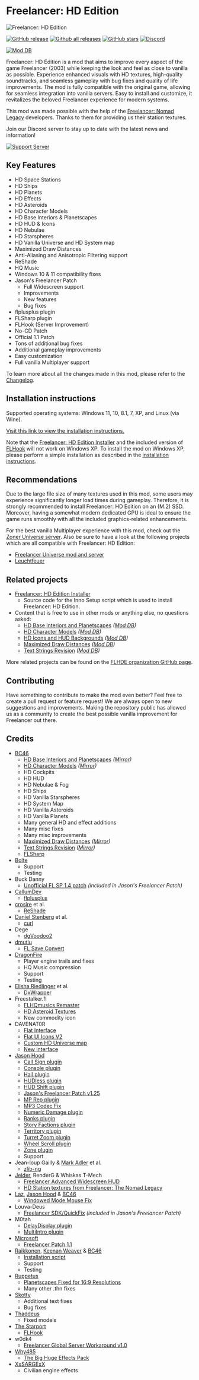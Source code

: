 # Freelancer: HD Edition
![Freelancer: HD Edition](https://i.imgur.com/3e1H27L.png)

[![GitHub release](https://img.shields.io/github/release/FLHDE/freelancer-hd-edition.svg)](https://GitHub.com/FLHDE/freelancer-hd-edition/releases/)
[![Github all releases](https://img.shields.io/github/downloads/FLHDE/freelancer-hd-edition/total.svg)](https://GitHub.com/FLHDE/freelancer-hd-edition/releases/)
[![GitHub stars](https://img.shields.io/github/stars/FLHDE/freelancer-hd-edition?style=social)](https://GitHub.com/FLHDE/freelancer-hd-edition/stargazers/)
[![Discord](https://img.shields.io/discord/873144025350295612.svg?label=&logo=discord&logoColor=ffffff&color=7389D8&labelColor=6A7EC2)](https://discord.gg/ScqgYuFqmU)

[![Mod DB](https://button.moddb.com/popularity/medium/mods/51151.png)](https://www.moddb.com/mods/freelancer-hd-edition)

Freelancer: HD Edition is a mod that aims to improve every aspect of the game Freelancer (2003) while keeping the look and feel as close to vanilla as possible. Experience enhanced visuals with HD textures, high-quality soundtracks, and seamless gameplay with bug fixes and quality of life improvements. The mod is fully compatible with the original game, allowing for seamless integration into vanilla servers. Easy to install and customize, it revitalizes the beloved Freelancer experience for modern systems.

This mod was made possible with the help of the [Freelancer: Nomad Legacy](https://freelancer2.space/en/) developers. Thanks to them for providing us their station textures.

Join our Discord server to stay up to date with the latest news and information! 

[![Support Server](https://img.shields.io/discord/873144025350295612.svg?label=Freelancer:%20HD%20Edition%20Discord&logo=Discord&colorB=7289da&style=for-the-badge)](https://discord.gg/ScqgYuFqmU)

## Key Features
- HD Space Stations
- HD Ships
- HD Planets
- HD Effects
- HD Asteroids
- HD Character Models
- HD Base Interiors & Planetscapes
- HD HUD & Icons
- HD Nebulae
- HD Starspheres
- HD Vanilla Universe and HD System map
- Maximized Draw Distances
- Anti-Aliasing and Anisotropic Filtering support
- ReShade
- HQ Music
- Windows 10 & 11 compatibility fixes
- Jason's Freelancer Patch
	- Full Widescreen support
	- Improvements
	- New features
	- Bug fixes
- flplusplus plugin
- FLSharp plugin
- FLHook (Server Improvement)
- No-CD Patch
- Official 1.1 Patch
- Tons of additional bug fixes
- Additional gameplay improvements
- Easy customization
- Full vanilla Multiplayer support

To learn more about all the changes made in this mod, please refer to the [Changelog](https://github.com/FLHDE/freelancer-hd-edition/blob/main/CHANGELOG.md).

## Installation instructions
Supported operating systems: Windows 11, 10, 8.1, 7, XP, and Linux (via Wine).

[Visit this link to view the installation instructions.](https://github.com/FLHDE/freelancer-hd-edition/wiki/Freelancer:-HD-Edition-installation-instructions)

Note that the [Freelancer: HD Edition Installer](https://github.com/FLHDE/freelancer-hd-edition-installer) and the included version of [FLHook](https://github.com/TheStarport/FLHook) will not work on Windows XP. To install the mod on Windows XP, please perform a simple installation as described in the [installation instructions](https://github.com/FLHDE/freelancer-hd-edition/wiki/Freelancer:-HD-Edition-installation-instructions).

## Recommendations 
Due to the large file size of many textures used in this mod, some users may experience significantly longer load times during gameplay. Therefore, it is strongly recommended to install Freelancer: HD Edition on an (M.2) SSD.
Moreover, having a somewhat modern dedicated GPU is ideal to ensure the game runs smoothly with all the included graphics-related enhancements.

For the best vanilla Multiplayer experience with this mod, check out the [Zoner Universe server](https://www.zoneruniverse.com/). Also be sure to have a look at the following projects which are all compatible with Freelancer: HD Edition:
- [Freelancer Universe mod and server](https://discord.com/invite/JY6xAyv8ay)
- [Leuchtfeuer](https://www.moddb.com/mods/leuchtfeuer)

## Related projects
- [Freelancer: HD Edition Installer](https://github.com/FLHDE/freelancer-hd-edition-installer)
  - Source code for the Inno Setup script which is used to install Freelancer: HD Edition.
- Content that is free to use in other mods or anything else, no questions asked:
  - [HD Base Interiors and Planetscapes](https://github.com/FLHDE/freelancer-hd-base-interiors-and-planetscapes) *([Mod DB](https://www.moddb.com/addons/freelancer-hd-base-interiors-and-planetscapes))*
  - [HD Character Models](https://github.com/FLHDE/freelancer-hd-character-models) *([Mod DB](https://www.moddb.com/addons/freelancer-hd-character-models))*
  - [HD Icons and HUD Backgrounds](https://github.com/FLHDE/freelancer-hd-icons-and-hud-backgrounds) *([Mod DB](https://www.moddb.com/games/freelancer/addons/freelancer-hd-icons-and-hud-backgrounds))*
  - [Maximized Draw Distances](https://github.com/FLHDE/freelancer-maximized-draw-distances) *([Mod DB](https://www.moddb.com/games/freelancer/downloads/freelancer-maximized-draw-distances))*
  - [Text Strings Revision](https://github.com/FLHDE/freelancer-text-strings-revision) *([Mod DB](https://www.moddb.com/games/freelancer/downloads/freelancer-text-strings-revision))*

More related projects can be found on the [FLHDE organization GitHub page](https://github.com/FLHDE).

## Contributing
Have something to contribute to make the mod even better? Feel free to create a pull request or feature request! We are always open to new suggestions and improvements. Making the repository public has allowed us as a community to create the best possible vanilla improvement for Freelancer out there.

## Credits
- [BC46](https://github.com/BC46)
  - [HD Base Interiors and Planetscapes](https://www.moddb.com/addons/freelancer-hd-base-interiors-and-planetscapes) *([Mirror](https://github.com/FLHDE/freelancer-hd-base-interiors-and-planetscapes))*
  - [HD Character Models](https://www.moddb.com/addons/freelancer-hd-character-models) *([Mirror](https://github.com/FLHDE/freelancer-hd-character-models))*
  - HD Cockpits
  - HD HUD
  - HD Nebulae & Fog
  - HD Ships
  - HD Vanilla Starspheres
  - HD System Map
  - HD Vanilla Asteroids
  - HD Vanilla Planets
  - Many general HD and effect additions
  - Many misc fixes
  - Many misc improvements
  - [Maximized Draw Distances](https://www.moddb.com/games/freelancer/downloads/freelancer-maximized-draw-distances) *([Mirror](https://github.com/FLHDE/freelancer-maximized-draw-distances))*
  - [Text Strings Revision](https://www.moddb.com/games/freelancer/downloads/freelancer-text-strings-revision) *([Mirror](https://github.com/FLHDE/freelancer-text-strings-revision))*
  - [FLSharp](https://github.com/BC46/FLSharp)
- [Bolte](https://github.com/bolte-io)
  - Support
  - Testing
- Buck Danny
  - [Unofficial FL SP 1.4 patch](https://www.moddb.com/games/freelancer/downloads/freelancer-unofficial-patch-14) *(included in Jason's Freelancer Patch)*
- [CallumDev](https://github.com/CallumDev)
  - [flplusplus](https://github.com/CallumDev/flplusplus)
- [crosire](https://github.com/crosire) et al.
  - [ReShade](https://github.com/crosire/reshade)
- [Daniel Stenberg](https://github.com/bagder) et al.
  - [curl](https://github.com/curl/curl)
- Dege
  - [dgVoodoo2](http://dege.freeweb.hu/dgVoodoo2/dgVoodoo2/)
- [dmutlu](https://github.com/dmutlu)
  - [FL Save Convert](https://github.com/dmutlu/fl_convert)
- [DragonFire](https://github.com/Drakohen)
  - Player engine trails and fixes
  - HQ Music compression
  - Support
  - Testing
- [Elisha Riedlinger](https://github.com/elishacloud) et al.
  - [DxWrapper](https://github.com/elishacloud/dxwrapper)
- Freestalker.fl
  - [FLHQmusics Remaster](https://www.moddb.com/games/freelancer/addons/flhqmusics-remaster-read-description)
  - [HD Asteroid Textures](https://www.moddb.com/games/freelancer/addons/hd-asteroid-textures-for-freelancer)
  - New commodity icon
- DAVENAT0R
  - [Flat Interface](https://www.moddb.com/games/freelancer/addons/freelancer-flat-interface)
  - [Flat UI Icons V2](https://www.moddb.com/games/freelancer/addons/flat-ui-icons-v2)
  - [Custom HD Universe map](https://www.moddb.com/games/freelancer/news/freelancer-hd-starsphere-pack)
  - [New interface](http://www.mediafire.com/download/4qluqu7564lztvs/New+interface.rar)
- [Jason Hood](https://github.com/adoxa)
  - [Call Sign plugin](http://adoxa.altervista.org/freelancer/plugins.html#callsign)
  - [Console plugin](http://adoxa.altervista.org/freelancer/plugins.html#console)
  - [Hail plugin](http://adoxa.altervista.org/freelancer/plugins.html#hail)
  - [HUDless plugin](http://adoxa.altervista.org/freelancer/plugins.html#hudless)
  - [HUD Shift plugin](http://adoxa.altervista.org/freelancer/plugins.html#hudshift)
  - [Jason's Freelancer Patch v1.25](http://adoxa.altervista.org/freelancer/index.html)
  - [MP Rep plugin](http://adoxa.altervista.org/freelancer/plugins.html#mprep)
  - [MP3 Codec Fix](http://adoxa.altervista.org/freelancer/plugins.html#mp3codec)
  - [Numeric Damage plugin](http://adoxa.altervista.org/freelancer/plugins.html#numeric)
  - [Ranks plugin](http://adoxa.altervista.org/freelancer/plugins.html#ranks)
  - [Story Factions plugin](http://adoxa.altervista.org/freelancer/plugins.html#storyfactions)
  - [Territory plugin](http://adoxa.altervista.org/freelancer/plugins.html#territory)
  - [Turret Zoom plugin](http://adoxa.altervista.org/freelancer/plugins.html#turretzoom)
  - [Wheel Scroll plugin](http://adoxa.altervista.org/freelancer/plugins.html#wheelscroll)
  - [Zone plugin](http://adoxa.altervista.org/freelancer/plugins.html#zone)
  - Support
- Jean-loup Gailly & [Mark Adler](https://github.com/madler) et al.
  - [zlib-ng](https://github.com/zlib-ng/zlib-ng)
- [Jeider](https://github.com/Jeider), RenderG & Whiskas T-Mech
  - [Freelancer Advanced Widescreen HUD](https://www.moddb.com/mods/freelacer-advanced-widescreen-hud)
  - [HD Station textures from Freelancer: The Nomad Legacy](https://www.moddb.com/mods/freelancer-nomad-legacy)
- [Laz](https://github.com/Lazrius), [Jason Hood](https://github.com/adoxa) & [BC46](https://github.com/BC46)
  - [Windowed Mode Mouse Fix](https://github.com/FLHDE/windowed-mode-mouse-fix)
- Louva-Deus
  - [Freelancer SDK/QuickFix](https://swat-portal.com/forum/filebase/file/619-freelancer-quickfix-1-0c/) *(included in Jason's Freelancer Patch)*
- M0tah
  - [DelayDisplay plugin](https://forge.the-starport.net/projects/delaydisplay)
  - [MultiIntro plugin](https://github.com/FLHDE/MultiIntro-Updated)
- [Microsoft](https://github.com/microsoft)
  - [Freelancer Patch 1.1](https://www.moddb.com/games/freelancer/downloads/freelancer-patch-11)
- [Raikkonen](https://github.com/oliverpechey), [Keenan Weaver](https://github.com/keenanweaver) & [BC46](https://github.com/BC46)
  - [Installation script](https://github.com/FLHDE/freelancer-hd-edition-installer)
  - Support
  - Testing
- [Ruppetus](https://github.com/IrateRedKite)
  - [Planetscapes Fixed for 16:9 Resolutions](https://www.moddb.com/games/freelancer/addons/planetscapes-fixed-for-169-resolutions)
  - Many other .thn fixes
- [Skotty](https://github.com/erikroe)
  - Additional text fixes
  - Bug fixes
- [Thaddeus](https://github.com/thaddeus-ex)
  - Fixed models
- [The Starport](https://github.com/TheStarport)
  - [FLHook](https://github.com/TheStarport/FLHook)
- w0dk4
  - [Freelancer Global Server Workaround v1.0](https://www.moddb.com/games/freelancer/downloads/freelancer-global-server-workaround-v10)
- [Why485](https://github.com/brihernandez)
  - [The Big Huge Effects Pack](https://the-starport.net/freelancer/forum/viewtopic.php?topic_id=1317)
- [XxSARGExX](https://github.com/XxSARGExX)
  - Civilian engine effects

